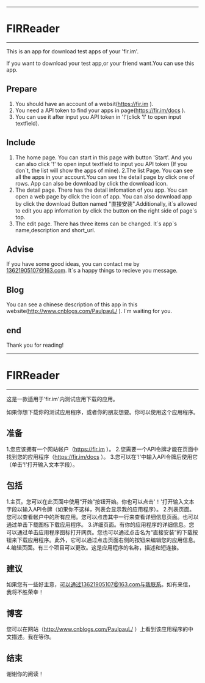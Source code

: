 ----------------------------------------------------
# FIRReader
----------------------------------------------------
This is an app for download test apps of your 'fir.im'. 

If you want to download your test app,or your friend want.You can use this app.

## Prepare

1. You should have an account of a websit(https://fir.im ).
2. You need a API token to find your apps in page(https://fir.im/docs ).
3. You can use it after input you API token in '!'(click '!' to open input textfield).

## Include
1. The home page. You can start in this page with button 'Start'.
  And you can also click '!' to open input textfield to input you API token
  (If you don\`t, the list will show the apps of mine).
2.The list Page. You can see all the apps in your account.You can see the detail page by click one of rows. App can also be download by click the download icon.
3. The detail page. There has the detail infomation of you app. You can open a web page by click the icon of app. You can also download app by click the download Button named "直接安装".Additionally, it\`s allowed to edit you app infomation by click the button on the right side of page\`s top.
4. The edit page. There has three items can be changed. It\`s app\`s name,description and short_url.

## Advise

If you have some good ideas, you can contact me by 13621905107@163.com. It\`s a happy things to recieve you message.

## Blog
You can see a chinese description of this app in this website(http://www.cnblogs.com/PaulpauL/ ). I\`m waiting for you.

## end
Thank you for reading!

----------------------------------------------------
# FIRReader
----------------------------------------------------
这是一款适用于'fir.im'内测试应用下载的应用。

如果你想下载你的测试应用程序，或者你的朋友想要。你可以使用这个应用程序。

## 准备

1.您应该拥有一个网站帐户（https://fir.im ）。
2.您需要一个API令牌才能在页面中找到您的应用程序（https://fir.im/docs ）。
3.您可以在'!'中输入API令牌后使用它（单击'!'打开输入文本字段）。

## 包括
1.主页。您可以在此页面中使用“开始”按钮开始。你也可以点击'！'打开输入文本字段以输入API令牌（如果你不这样，列表会显示我的应用程序）。
2.列表页面。您可以查看帐户中的所有应用。您可以点击其中一行来查看详细信息页面。也可以通过单击下载图标下载应用程序。
3.详细页面。有你的应用程序的详细信息。您可以通过单击应用程序图标打开网页。您也可以通过点击名为“直接安装”的下载按钮来下载应用程序。此外，它可以通过点击页面右侧的按钮来编辑您的应用信息。
4.编辑页面。有三个项目可以更改。这是应用程序的名称，描述和短连接。

## 建议

如果您有一些好主意，可以通过13621905107@163.com与我联系。如有来信，我将不胜荣幸！

## 博客
您可以在网站（http://www.cnblogs.com/PaulpauL/ ）上看到该应用程序的中文描述。我在等你。

## 结束
谢谢你的阅读！
